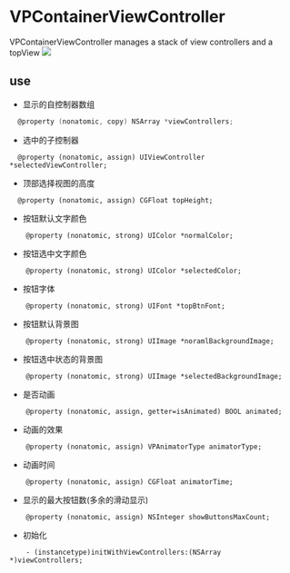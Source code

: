 VPContainerViewController
=========================
VPContainerViewController manages a stack of view controllers and a topView
![](https://github.com/NaiveVDisk/VPContainerViewController/blob/master/Screenshots/show.gif)

use
-------------------------
 *  显示的自控制器数组<br>
```objective-c
  @property (nonatomic, copy) NSArray *viewControllers;
```
 *  选中的子控制器<br>
```
  @property (nonatomic, assign) UIViewController *selectedViewController;
```
 *  顶部选择视图的高度<br>
```
  @property (nonatomic, assign) CGFloat topHeight;
```
 *  按钮默认文字颜色<br>
```
    @property (nonatomic, strong) UIColor *normalColor;
```
 *  按钮选中文字颜色<br>
```
    @property (nonatomic, strong) UIColor *selectedColor;
```
 *  按钮字体<br>
```
    @property (nonatomic, strong) UIFont *topBtnFont;
```
 *  按钮默认背景图<br>
```
    @property (nonatomic, strong) UIImage *noramlBackgroundImage;
```
 *  按钮选中状态的背景图<br>
```
    @property (nonatomic, strong) UIImage *selectedBackgroundImage;
```
 *  是否动画<br>
```
    @property (nonatomic, assign, getter=isAnimated) BOOL animated;
```
 *  动画的效果<br>
```
    @property (nonatomic, assign) VPAnimatorType animatorType;
```
 *  动画时间<br>
```
    @property (nonatomic, assign) CGFloat animatorTime;
```
 *  显示的最大按钮数(多余的滑动显示)<br>
```
    @property (nonatomic, assign) NSInteger showButtonsMaxCount;
```
 *  初始化
```
    - (instancetype)initWithViewControllers:(NSArray *)viewControllers;
```
